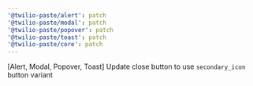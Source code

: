 ```yaml
---
'@twilio-paste/alert': patch
'@twilio-paste/modal': patch
'@twilio-paste/popover': patch
'@twilio-paste/toast': patch
'@twilio-paste/core': patch
---
```


[Alert, Modal, Popover, Toast] Update close button to use `secondary_icon` button variant
